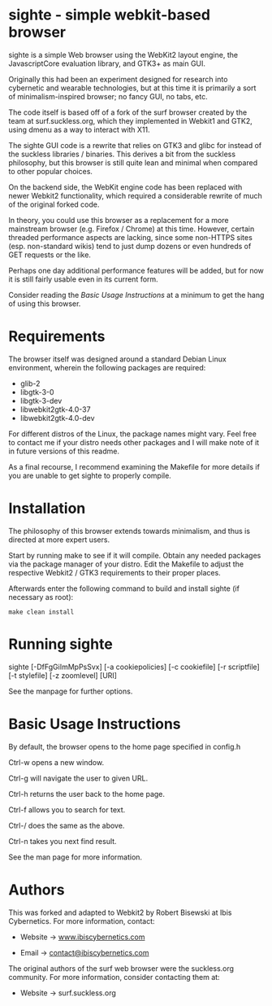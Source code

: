 # sighte - simple webkit-based browser

sighte is a simple Web browser using the WebKit2 layout engine, the
JavascriptCore evaluation library, and GTK3+ as main GUI.

Originally this had been an experiment designed for research into
cybernetic and wearable technologies, but at this time it is primarily a
sort of minimalism-inspired browser; no fancy GUI, no tabs, etc.

The code itself is based off of a fork of the surf browser created by the
team at surf.suckless.org, which they implemented in Webkit1 and GTK2,
using dmenu as a way to interact with X11.

The sighte GUI code is a rewrite that relies on GTK3 and glibc for instead
of the suckless libraries / binaries. This derives a bit from the suckless
philosophy, but this browser is still quite lean and minimal when compared
to other popular choices.

On the backend side, the WebKit engine code has been replaced with newer
Webkit2 functionality, which required a considerable rewrite of much of the
original forked code.

In theory, you could use this browser as a replacement for a more mainstream
browser (e.g. Firefox / Chrome) at this time. However, certain threaded
performance aspects are lacking, since some non-HTTPS sites (esp. non-standard
wikis) tend to just dump dozens or even hundreds of GET requests or the like.

Perhaps one day additional performance features will be added, but for now
it is still fairly usable even in its current form.

Consider reading the *Basic Usage Instructions* at a minimum to get the hang
of using this browser.


# Requirements

The browser itself was designed around a standard Debian Linux environment,
wherein the following packages are required:

* glib-2
* libgtk-3-0
* libgtk-3-dev
* libwebkit2gtk-4.0-37
* libwebkit2gtk-4.0-dev

For different distros of the Linux, the package names might vary. Feel free
to contact me if your distro needs other packages and I will make note of it
in future versions of this readme.

As a final recourse, I recommend examining the Makefile for more details if
you are unable to get sighte to properly compile.


# Installation

The philosophy of this browser extends towards minimalism, and thus is
directed at more expert users.

Start by running make to see if it will compile. Obtain any needed packages
via the package manager of your distro. Edit the Makefile to adjust the
respective Webkit2 / GTK3 requirements to their proper places.

Afterwards enter the following command to build and install sighte (if
necessary as root):

    make clean install


# Running sighte

sighte [-DfFgGiImMpPsSvx] [-a cookiepolicies] [-c cookiefile]
       [-r scriptfile] [-t stylefile] [-z zoomlevel] [URI]

See the manpage for further options.


# Basic Usage Instructions

By default, the browser opens to the home page specified in config.h

Ctrl-w opens a new window.

Ctrl-g will navigate the user to given URL.

Ctrl-h returns the user back to the home page.

Ctrl-f allows you to search for text.

Ctrl-/ does the same as the above.

Ctrl-n takes you next find result.

See the man page for more information.


# Authors

This was forked and adapted to Webkit2 by Robert Bisewski at Ibis
Cybernetics. For more information, contact:

* Website -> www.ibiscybernetics.com

* Email -> contact@ibiscybernetics.com

The original authors of the surf web browser were the suckless.org
community. For more information, consider contacting them at:

* Website -> surf.suckless.org
